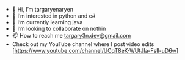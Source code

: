 - 👋 Hi, I’m targaryenaryen
- 👀 I’m interested in python and c#
- 🌱 I’m currently learning java
- 💞️ I’m looking to collaborate on nothin
- 📫 How to reach me targary3n.dev@gmail.com
- Check out my YouTube channel where I post video edits [https://www.youtube.com/channel/UCqT8eK-WUtJIa-FsIl-uD6w]

<!---

--->
